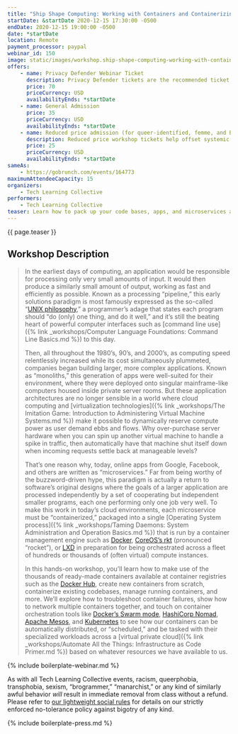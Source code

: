 ```yaml
---
title: "Ship Shape Computing: Working with Containers and Containerizing Digital Workloads"
startDate: &startDate 2020-12-15 17:30:00 -0500
endDate: 2020-12-15 19:00:00 -0500
date: *startDate
location: Remote
payment_processor: paypal
webinar_id: 150
image: static/images/workshop.ship-shape-computing-working-with-containers-and-containerizing-digital-workloads.rectangle.jpg
offers:
    - name: Privacy Defender Webinar Ticket
      description: Privacy Defender tickets are the recommended ticket type for those who can afford to help fund the digital security and online privacy advocacy communities with their financial resources, are attending the workshop with the support of their employers or other backers, or have other resources available to them. Purchasing tickets at this level makes it possible for us to offer reduced price tickets to those in need.
      price: 70
      priceCurrency: USD
      availabilityEnds: *startDate
    - name: General Admission
      price: 35
      priceCurrency: USD
      availabilityEnds: *startDate
    - name: Reduced price admission (for queer-identified, femme, and BIPOC people)
      description: Reduced price workshop tickets help offset systemic biases prevalent in society and in the technology sector especially.
      price: 25
      priceCurrency: USD
      availabilityEnds: *startDate
sameAs:
    - https://gobrunch.com/events/164773
maximumAttendeeCapacity: 15
organizers:
    - Tech Learning Collective
performers:
    - Tech Learning Collective
teaser: Learn how to pack up your code bases, apps, and microservices and get ready to set sail aboard container orchestration platforms in the cloud or on your own metal in this introductory workshop about working with containers. Far from a newfangled buzzword, containerizing digital workloads have precedents dating back to the invention of the UNIX operating system in the 1970's. Today, operating container engines like Docker and orchestration platforms like Kubernetes are increasingly essential skills, but difficult to navigate. This workshop will put you back on course by providing a ground-up view of what containers really are, where they came from, and how to best use them for DevOps, site reliability, and even enhanced security tasks.
---
```


{{ page.teaser }}

## Workshop Description

> In the earliest days of computing, an application would be responsible for processing only very small amounts of input. It would then produce a similarly small amount of output, working as fast and efficiently as possible. Known as a processing &ldquo;pipeline,&rdquo; this early solutions paradigm is most famously expressed as the so-called &ldquo;[UNIX philosophy](https://en.wikipedia.org/wiki/Unix_philosophy),&rdquo; a programmer&rsquo;s adage that states each program should &ldquo;do (only) one thing, and do it well,&rdquo; and it&rsquo;s still the beating heart of powerful computer interfaces such as [command line use]({% link _workshops/Computer Language Foundations: Command Line Basics.md %}) to this day.
>
> Then, all throughout the 1980&rsquo;s, 90&rsquo;s, and 2000&rsquo;s, as computing speed relentlessly increased while its cost simultaneously plummeted, companies began building larger, more complex applications. Known as &ldquo;monoliths,&rdquo; this generation of apps were well-suited for their environment, where they were deployed onto singular mainframe-like computers housed inside private server rooms. But these application architectures are no longer sensible in a world where cloud computing and [virtualization technologies]({% link _workshops/The Imitation Game: Introduction to Administering Virtual Machine Systems.md %}) make it possible to dynamically reserve compute power as user demand ebbs and flows. Why over-purchase server hardware when you can spin up another virtual machine to handle a spike in traffic, then automatically have that machine shut itself down when incoming requests settle back at manageable levels?
>
> That&rsquo;s one reason why, today, online apps from Google, Facebook, and others are written as &ldquo;microservices.&rdquo; Far from being worthy of the buzzword-driven hype, this paradigm is actually a return to software&rsquo;s original designs where the goals of a larger application are processed independently by a set of cooperating but independent smaller programs, each one performing only one job very well. To make this work in today&rsquo;s cloud environments, each microservice must be &ldquo;containerized,&rdquo; packaged into a single [Operating System process]({% link _workshops/Taming Daemons: System Administration and Operation Basics.md %}) that is run by a container management engine such as [Docker](https://www.docker.com/), [CoreOS&rsquo;s rkt](https://coreos.com/rkt/) (pronounced &ldquo;rocket&rdquo;), or [LXD](https://linuxcontainers.org/lxd/introduction/) in preparation for being orchestrated across a fleet of hundreds or thousands of (often virtual) compute instances.
>
> In this hands-on workshop, you&rsquo;ll learn how to make use of the thousands of ready-made containers available at container registries such as the [Docker Hub](https://hub.docker.com/), create new containers from scratch, containerize existing codebases, manage running containers, and more. We&rsquo;ll explore how to troubleshoot container failures, show how to network multiple containers together, and touch on container orchestration tools like [Docker&rsquo;s Swarm mode](https://docs.docker.com/engine/swarm/), [HashiCorp Nomad](https://www.nomadproject.io/), [Apache Mesos](https://mesos.apache.org/), and [Kubernetes](https://kubernetes.io/) to see how our containers can be automatically distributed, or &ldquo;scheduled,&rdquo; and be tasked with their specialized workloads across a [virtual private cloud]({% link _workshops/Automate All the Things: Infrastructure as Code Primer.md %}) based on whatever resources we have available to us.

{% include boilerplate-webinar.md %}

As with all Tech Learning Collective events, racism, queerphobia, transphobia, sexism, &ldquo;brogrammer,&rdquo; &ldquo;manarchist,&rdquo; or any kind of similarly awful behavior *will* result in immediate removal from class without a refund. Please refer to [our lightweight social rules](https://github.com/AnarchoTechNYC/meta/wiki/Social-rules) for details on our strictly enforced no-tolerance policy against bigotry of any kind.

{% include boilerplate-press.md %}
